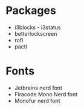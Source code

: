 # Packages
- i3blocks - i3status
- betterlockscreen
- rofi
- pactl

# Fonts
- Jetbrains nerd font
- Firacode Mono Nerd font
- Monofur nerd font
